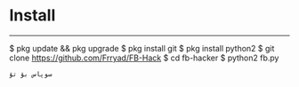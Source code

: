 # Install
---
$ pkg update && pkg upgrade
$ pkg install git
$ pkg install python2
$ git clone https://github.com/Frryad/FB-Hack
$ cd fb-hacker
$ python2 fb.py
```
سوپاس بۆ تۆ
